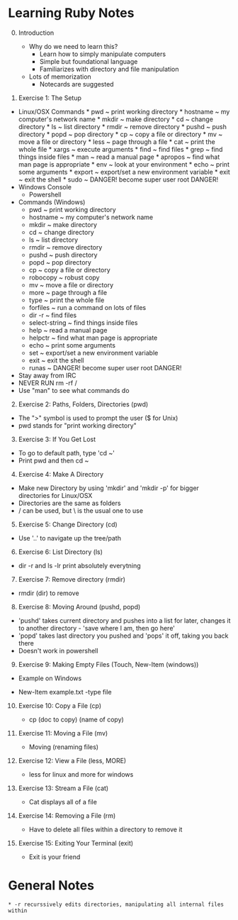 # Learning Ruby Notes  


0. Introduction
	* Why do we need to learn this?
		- Learn how to simply manipulate computers
		- Simple but foundational language
		- Familiarizes with directory and file manipulation
	* Lots of memorization
		- Notecards are suggested

1. Exercise 1: The Setup
  * Linux/OSX Commands
		* pwd
			~ print working directory
		* hostname
			~ my computer's network name
		* mkdir
			~ make directory
		* cd
			~ change directory
		* ls
			~ list directory
		* rmdir
			~ remove directory
		* pushd
			~ push directory
		* popd
			~ pop directory
		* cp
			~ copy a file or directory
		* mv
			~ move a file or directory
		* less
			~ page through a file
		* cat
			~ print the whole file
		* xargs
			~ execute arguments
		* find
			~ find files
		* grep
			~ find things inside files
		* man
			~ read a manual page
		* apropos
			~ find what man page is appropriate
		* env
			~ look at your environment
		* echo
			~ print some arguments
		* export
			~ export/set a new environment variable
		* exit
			~ exit the shell
		* sudo
			~ DANGER! become super user root DANGER!
 * Windows Console
	- Powershell
 * Commands (Windows)
	- pwd
		~ print working directory
	- hostname
		~ my computer's network name
	- mkdir
		~ make directory
	- cd
		~ change directory
	- ls
		~ list directory
	- rmdir
		~ remove directory
	- pushd
		~ push directory
	- popd
		~ pop directory
	- cp
		~ copy a file or directory
	- robocopy
		~ robust copy
	- mv
		~ move a file or directory
	- more
		~ page through a file
	- type
		~ print the whole file
	- forfiles
		~ run a command on lots of files
	- dir -r
		~ find files
	- select-string
		~ find things inside files
	- help
		~ read a manual page
	- helpctr
		~ find what man page is appropriate
	- echo
		~ print some arguments
	- set
		~ export/set a new environment variable
	- exit
		~ exit the shell
	- runas
		~ DANGER! become super user root DANGER!
 * Stay away from IRC
 * NEVER RUN rm -rf /
 * Use "man" to see what commands do

2. Exercise 2: Paths, Folders, Directories (pwd)
 * The ">" symbol is used to prompt the user ($ for Unix)
 * pwd stands for "print working directory"

3. Exercise 3: If You Get Lost
 * To go to default path, type 'cd ~'
 * Print pwd and then cd ~

4. Exercise 4: Make A Directory
 * Make new Directory by using 'mkdir' and 'mkdir -p' for bigger directories for Linux/OSX
 * Directories are the same as folders
 * / can be used, but \ is the usual one to use

5. Exercise 5: Change Directory (cd)
 * Use '..' to navigate up the tree/path

6. Exercise 6: List Directory (ls)
 * dir -r and ls -lr print absolutely everytning

7. Exercise 7: Remove directory (rmdir)
 * rmdir (dir) to remove

8. Exercise 8: Moving Around (pushd, popd)
 * 'pushd' takes current directory and pushes into a list for later, changes it to another directory
		- 'save where I am, then go here'
 * 'popd' takes last directory you pushed and 'pops' it off, taking you back there
 * Doesn't work in powershell

9. Exercise 9: Making Empty Files (Touch, New-Item (windows))
 * Example on Windows
  - New-Item example.txt -type file

10. Exercise 10: Copy a File (cp)
	* cp (doc to copy) (name of copy)

11. Exercise 11: Moving a File (mv)
	* Moving (renaming files)

12. Exercise 12: View a File (less, MORE)
	* less for linux and more for windows

13. Exercise 13: Stream a File (cat)
	* Cat displays all of a file

14. Exercise 14: Removing a File (rm)
	* Have to delete all files within a directory to remove it

15. Exercise 15: Exiting Your Terminal (exit)
	* Exit is your friend

# General Notes
	* -r recurssively edits directories, manipulating all internal files within
